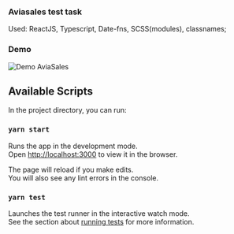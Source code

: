 ### Aviasales test task

Used: ReactJS, Typescript, Date-fns, SCSS(modules), classnames;

### Demo
![Demo AviaSales](https://media4.giphy.com/media/v01nNwxEJqhAmmXDpr/giphy.gif?cid=790b7611b6c3247ed05dafd4ffd5b8b21d1d6eb6944d8922&rid=giphy.gif)

## Available Scripts

In the project directory, you can run:

### `yarn start`

Runs the app in the development mode.\
Open [http://localhost:3000](http://localhost:3000) to view it in the browser.

The page will reload if you make edits.\
You will also see any lint errors in the console.

### `yarn test`

Launches the test runner in the interactive watch mode.\
See the section about [running tests](https://facebook.github.io/create-react-app/docs/running-tests) for more information.

